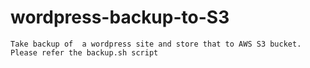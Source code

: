 # wordpress-backup-to-S3
```
Take backup of  a wordpress site and store that to AWS S3 bucket.
Please refer the backup.sh script
```
